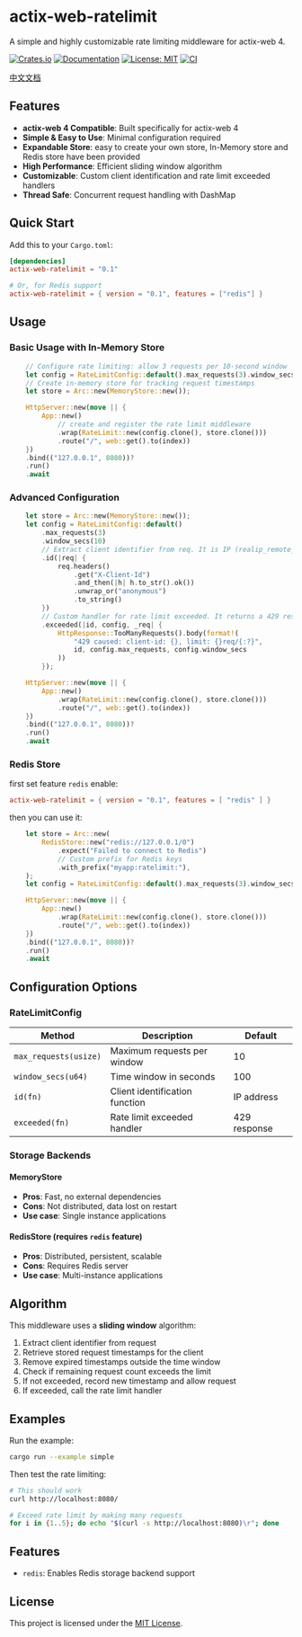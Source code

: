# actix-web-ratelimit

A simple and highly customizable rate limiting middleware for actix-web 4.

[![Crates.io](https://img.shields.io/crates/v/actix-web-ratelimit.svg)](https://crates.io/crates/actix-web-ratelimit)
[![Documentation](https://docs.rs/actix-web-ratelimit/badge.svg)](https://docs.rs/actix-web-ratelimit)
[![License: MIT](https://img.shields.io/badge/License-MIT-yellow.svg)](https://opensource.org/licenses/MIT)
[![CI](https://img.shields.io/github/actions/workflow/status/bigyao25/actix-web-ratelimit/CI.yml?branch=main)](https://github.com/bigyao25/actix-web-ratelimit/actions/workflows/CI.yml)

[中文文档](README-cn.md)

## Features

- **actix-web 4 Compatible**: Built specifically for actix-web 4
- **Simple & Easy to Use**: Minimal configuration required
- **Expandable Store**: easy to create your own store, In-Memory store and Redis store have been provided
- **High Performance**: Efficient sliding window algorithm
- **Customizable**: Custom client identification and rate limit exceeded handlers
- **Thread Safe**: Concurrent request handling with DashMap

## Quick Start

Add this to your `Cargo.toml`:

```toml
[dependencies]
actix-web-ratelimit = "0.1"

# Or, for Redis support
actix-web-ratelimit = { version = "0.1", features = ["redis"] }
```

## Usage

### Basic Usage with In-Memory Store

```rust
    // Configure rate limiting: allow 3 requests per 10-second window
    let config = RateLimitConfig::default().max_requests(3).window_secs(10);
    // Create in-memory store for tracking request timestamps
    let store = Arc::new(MemoryStore::new());

    HttpServer::new(move || {
        App::new()
            // create and register the rate limit middleware
            .wrap(RateLimit::new(config.clone(), store.clone()))
            .route("/", web::get().to(index))
    })
    .bind(("127.0.0.1", 8080))?
    .run()
    .await
```

### Advanced Configuration

```rust
    let store = Arc::new(MemoryStore::new());
    let config = RateLimitConfig::default()
        .max_requests(3)
        .window_secs(10)
        // Extract client identifier from req. It is IP (realip_remote_addr) by default.
        .id(|req| {
            req.headers()
                .get("X-Client-Id")
                .and_then(|h| h.to_str().ok())
                .unwrap_or("anonymous")
                .to_string()
        })
        // Custom handler for rate limit exceeded. It returns a 429 response by default.
        .exceeded(|id, config, _req| {
            HttpResponse::TooManyRequests().body(format!(
                "429 caused: client-id: {}, limit: {}req/{:?}",
                id, config.max_requests, config.window_secs
            ))
        });

    HttpServer::new(move || {
        App::new()
            .wrap(RateLimit::new(config.clone(), store.clone()))
            .route("/", web::get().to(index))
    })
    .bind(("127.0.0.1", 8080))?
    .run()
    .await
```

### Redis Store
first set feature `redis` enable:
```toml
actix-web-ratelimit = { version = "0.1", features = [ "redis" ] }
```
then you can use it:
```rust
    let store = Arc::new(
        RedisStore::new("redis://127.0.0.1/0")
            .expect("Failed to connect to Redis")
            // Custom prefix for Redis keys
            .with_prefix("myapp:ratelimit:"),
    );
    let config = RateLimitConfig::default().max_requests(3).window_secs(10);

    HttpServer::new(move || {
        App::new()
            .wrap(RateLimit::new(config.clone(), store.clone()))
            .route("/", web::get().to(index))
    })
    .bind(("127.0.0.1", 8080))?
    .run()
    .await
```

## Configuration Options

### RateLimitConfig

| Method | Description | Default |
|--------|-------------|---------|
| `max_requests(usize)` | Maximum requests per window | 10 |
| `window_secs(u64)` | Time window in seconds | 100 |
| `id(fn)` | Client identification function | IP address |
| `exceeded(fn)` | Rate limit exceeded handler | 429 response |

### Storage Backends

#### MemoryStore
- **Pros**: Fast, no external dependencies
- **Cons**: Not distributed, data lost on restart
- **Use case**: Single instance applications

#### RedisStore (requires `redis` feature)
- **Pros**: Distributed, persistent, scalable
- **Cons**: Requires Redis server
- **Use case**: Multi-instance applications

## Algorithm

This middleware uses a **sliding window** algorithm:

1. Extract client identifier from request
2. Retrieve stored request timestamps for the client
3. Remove expired timestamps outside the time window
4. Check if remaining request count exceeds the limit
5. If not exceeded, record new timestamp and allow request
6. If exceeded, call the rate limit handler

## Examples

Run the example:

```bash
cargo run --example simple
```

Then test the rate limiting:

```bash
# This should work
curl http://localhost:8080/

# Exceed rate limit by making many requests
for i in {1..5}; do echo "$(curl -s http://localhost:8080)\r"; done
```

## Features

- `redis`: Enables Redis storage backend support

## License

This project is licensed under the [MIT License](LICENSE).
